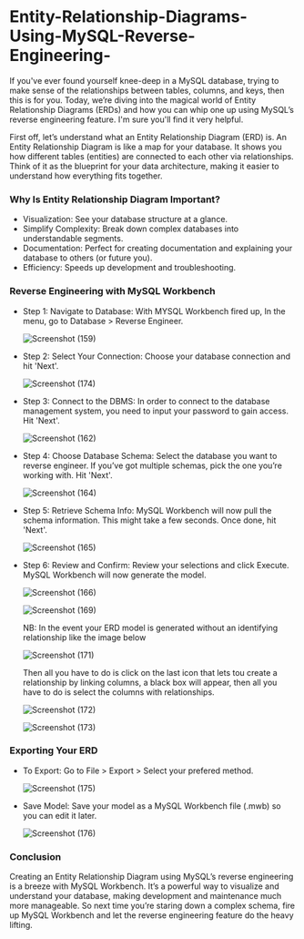 # Entity-Relationship-Diagrams-Using-MySQL-Reverse-Engineering-

If you've ever found yourself knee-deep in a MySQL database, trying to make sense of the relationships between tables, columns, and keys, then this is for you. Today, we’re diving into the magical world of Entity Relationship Diagrams (ERDs) and how you can whip one up using MySQL’s reverse engineering feature. I'm sure you'll find it very helpful.

First off, let’s understand what an Entity Relationship Diagram (ERD) is. An Entity Relationship Diagram is like a map for your database. It shows you how different tables (entities) are connected to each other via relationships. Think of it as the blueprint for your data architecture, making it easier to understand how everything fits together.

### Why Is Entity Relationship Diagram Important?

- Visualization: See your database structure at a glance.
- Simplify Complexity: Break down complex databases into understandable segments.
- Documentation: Perfect for creating documentation and explaining your database to others (or future you).
- Efficiency: Speeds up development and troubleshooting.

### Reverse Engineering with MySQL Workbench

- Step 1: Navigate to Database:
  With MYSQL Workbench fired up, In the menu, go to Database > Reverse Engineer.
  
  ![Screenshot (159)](https://github.com/YuYunusa/Entity-Relationship-Diagrams-Using-MySQL-Reverse-Engineering-/assets/160647840/765699df-c001-42d6-924b-49f56390cfdc)

- Step 2: Select Your Connection:
  Choose your database connection and hit 'Next'.

  ![Screenshot (174)](https://github.com/YuYunusa/Entity-Relationship-Diagrams-Using-MySQL-Reverse-Engineering-/assets/160647840/05907cf1-2053-494b-a97d-723ca1a501a1)

- Step 3: Connect to the DBMS:
  In order to connect to the database management system, you need to input your password to gain access. Hit 'Next'.

  ![Screenshot (162)](https://github.com/YuYunusa/Entity-Relationship-Diagrams-Using-MySQL-Reverse-Engineering-/assets/160647840/29e69f02-ee10-4ac6-9943-51d39474ff0a)


- Step 4: Choose Database Schema:
  Select the database you want to reverse engineer. If you’ve got multiple schemas, pick the one you’re working with. Hit 'Next'.

  ![Screenshot (164)](https://github.com/YuYunusa/Entity-Relationship-Diagrams-Using-MySQL-Reverse-Engineering-/assets/160647840/127fe01f-5a1c-4cc5-ab4c-b98c987223ef)

- Step 5: Retrieve Schema Info:
  MySQL Workbench will now pull the schema information. This might take a few seconds. Once done, hit 'Next'.

  ![Screenshot (165)](https://github.com/YuYunusa/Entity-Relationship-Diagrams-Using-MySQL-Reverse-Engineering-/assets/160647840/db97d91a-df90-4858-a028-9df6bc710000)
 
- Step 6: Review and Confirm:
  Review your selections and click Execute. MySQL Workbench will now generate the model.

  ![Screenshot (166)](https://github.com/YuYunusa/Entity-Relationship-Diagrams-Using-MySQL-Reverse-Engineering-/assets/160647840/ab6b4a1c-5750-45bb-aaa1-619a5bb56ff4)

  ![Screenshot (169)](https://github.com/YuYunusa/Entity-Relationship-Diagrams-Using-MySQL-Reverse-Engineering-/assets/160647840/e5891a9d-8b16-41dd-aea3-50171a8e7f3a)

  NB: In the event your ERD model is generated without an identifying relationship like the image below

  ![Screenshot (171)](https://github.com/YuYunusa/Entity-Relationship-Diagrams-Using-MySQL-Reverse-Engineering-/assets/160647840/cec6efbe-bd44-4ab9-9868-56fdba7f53e6)

  Then all you have to do is click on the last icon that lets tou create a relationship by linking columns, a black box will appear, then all you have to do is select the columns 
  with relationships.

  ![Screenshot (172)](https://github.com/YuYunusa/Entity-Relationship-Diagrams-Using-MySQL-Reverse-Engineering-/assets/160647840/d59a8bb6-c5ec-4155-a533-77c387f45fd6)


  ![Screenshot (173)](https://github.com/YuYunusa/Entity-Relationship-Diagrams-Using-MySQL-Reverse-Engineering-/assets/160647840/ba38ad92-8bf3-4c79-954d-28b255989b5e)

### Exporting Your ERD

- To Export: Go to File > Export > Select your prefered method.

  ![Screenshot (175)](https://github.com/YuYunusa/Entity-Relationship-Diagrams-Using-MySQL-Reverse-Engineering-/assets/160647840/931e846f-5dca-453c-9a03-ac96c9a355a7)

- Save Model: Save your model as a MySQL Workbench file (.mwb) so you can edit it later.

  ![Screenshot (176)](https://github.com/YuYunusa/Entity-Relationship-Diagrams-Using-MySQL-Reverse-Engineering-/assets/160647840/56e25d8a-4a39-453f-ae5f-6ec6ca05af30)

### Conclusion

Creating an Entity Relationship Diagram using MySQL’s reverse engineering is a breeze with MySQL Workbench. It’s a powerful way to visualize and understand your database, making development and maintenance much more manageable. So next time you’re staring down a complex schema, fire up MySQL Workbench and let the reverse engineering feature do the heavy lifting.

